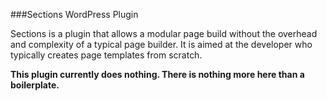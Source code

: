 ###Sections WordPress Plugin

Sections is a plugin that allows a modular page build without the overhead and complexity of a typical page builder. It is aimed at the developer who typically creates page templates from scratch.

**This plugin currently does nothing. There is nothing more here than a boilerplate.**